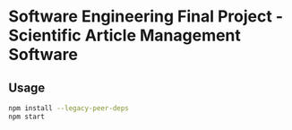 # Software Engineering Final Project - Scientific Article Management Software

## Usage

```bash
npm install --legacy-peer-deps
npm start
```
